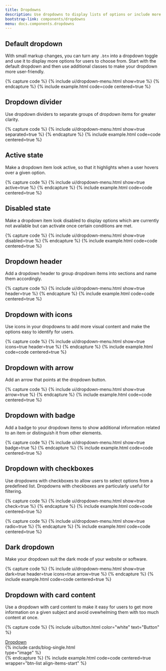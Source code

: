 ```yaml
---
title: Dropdowns
description: Use dropdowns to display lists of options or include more positions in a menu without overwhelming users with too many buttons and long lists. Dropdowns facilitate users' interaction with your website or software and make your design look clear.
bootstrap-link: components/dropdowns
menu: docs.components.dropdowns
---
```



## Default dropdown

With small markup changes, you can turn any `.btn` into a dropdown toggle and use it to display more options for users to choose from. Start with the default dropdown and then use additional classes to make your dropdown more user-friendly.

{% capture code %}
{% include ui/dropdown-menu.html show=true %}
{% endcapture %}
{% include example.html code=code centered=true %}


## Dropdown divider

Use dropdown dividers to separate groups of dropdown items for greater clarity.

{% capture code %}
{% include ui/dropdown-menu.html show=true separated=true %}
{% endcapture %}
{% include example.html code=code centered=true %}


## Active state

Make a dropdown item look active, so that it highlights when a user hovers over a given option.

{% capture code %}
{% include ui/dropdown-menu.html show=true active=true %}
{% endcapture %}
{% include example.html code=code centered=true %}


## Disabled state

Make a dropdown item look disabled to display options which are currently not available but can activate once certain conditions are met.

{% capture code %}
{% include ui/dropdown-menu.html show=true disabled=true %}
{% endcapture %}
{% include example.html code=code centered=true %}


## Dropdown header

Add a dropdown header to group dropdown items into sections and name them accordingly. 

{% capture code %}
{% include ui/dropdown-menu.html show=true header=true %}
{% endcapture %}
{% include example.html code=code centered=true %}


## Dropdown with icons

Use icons in your dropdowns to add more visual content and make the options easy to identify for users.

{% capture code %}
{% include ui/dropdown-menu.html show=true icons=true header=true %}
{% endcapture %}
{% include example.html code=code centered=true %}


## Dropdown with arrow

Add an arrow that points at the dropdown button.

{% capture code %}
{% include ui/dropdown-menu.html show=true arrow=true %}
{% endcapture %}
{% include example.html code=code centered=true %}


## Dropdown with badge

Add a badge to your dropdown items to show additional information related to an item or distinguish it from other elements.

{% capture code %}
{% include ui/dropdown-menu.html show=true badge=true %}
{% endcapture %}
{% include example.html code=code centered=true %}


## Dropdown with checkboxes

Use dropdowns with checkboxes to allow users to select options from a predefined list. Dropdowns with checkboxes are particularly useful for filtering. 

{% capture code %}
{% include ui/dropdown-menu.html show=true check=true %}
{% endcapture %}
{% include example.html code=code centered=true %}

{% capture code %}
{% include ui/dropdown-menu.html show=true radio=true %}
{% endcapture %}
{% include example.html code=code centered=true %}


## Dark dropdown

Make your dropdown suit the dark mode of your website or software. 

{% capture code %}
{% include ui/dropdown-menu.html show=true dark=true header=true icons=true arrow=true %}
{% endcapture %}
{% include example.html code=code centered=true %}


## Dropdown with card content

Use a dropdown with card content to make it easy for users to get more information on a given subject and avoid ovewhelming them with too much content at once.

{% capture code %}
{% include ui/button.html color="white" text="Button" %}
<div class="dropdown{% hide %} show{% endhide %}">
    <a href="#" class="btn btn-primary dropdown-toggle">Dropdown</a>
    <div class="dropdown-menu dropdown-menu-card{% hide %} show position-static{% endhide %}" style="max-width: 20rem;">
        {% include cards/blog-single.html type="image" %}
    </div>
</div>
{% endcapture %}
{% include example.html code=code centered=true wrapper="btn-list align-items-start" %}
